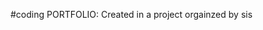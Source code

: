 #coding
PORTFOLIO: Created in a project orgainzed by sis
<!DOCTYPE html>
<html lang= "en">
<meta charset="utf-8">
<head>
    <title> MY PORTFOLIO </title>
</head>
    <style type="text/css" background-color="black">
    
     
    .cphoto{background-image: url(bg7.jpg);
     background-repeat: no-repeat;
     background-size: cover;
     background-position: center;
     height:370px;
     width:auto;
     margin-top: -5%;
     margin-right: -5%;
     margin-left:-5%;
    }

    .pfp{
        background-image:url(airport.jpg);
        background-repeat: no-repeat;
        background-size: cover;
        background-position: center;
        margin: auto;
        height: 15vw;
        width:15vw;
        border-radius: 150px;
        border: 1px solid whitesmoke;
        
        margin-top: -10%;

    }
    .Introduction{
        font-size: xx-large;
        font-family:cursive;
        color:steelblue;
        text-align: center;
        margin: 0%;
      
    }
    .designation{
        font-size: large;
        font-family:serifgit;
        color:darkblue;
        text-align: center;
        margin: 0%;
      
    }
    #in{
            color:cadetblue;
        text-align: center;
            font-size:large;
            float:left;
            margin-right: 0.5px;
            font-family: Georgia, 'Times New Roman', Times, serif;
            margin-left: 7vw;
            margin-top: 3%;
        }
        #gallery{
            color:cadetblue;
        text-align: center;
            font-size: large;
            float:left;
            margin-right: 0.5px;
            font-family: Georgia, 'Times New Roman', Times, serif;
            margin-left: 7vw;
            margin-top: 3%;
        }
        #articles{
            color:cadetblue;
        text-align: center;
            font-size: large;
            float:left;
            margin-right: 0.5px;
            font-family: Georgia, 'Times New Roman', Times, serif;
            margin-left: 7vw;
            margin-top: 3%;
        }
        #con{
            color:cadetblue;
        text-align: center;
            font-size:large;
            float:left;
            margin-right: 0.5px;
            margin-left: 7vw;
            font-family: Georgia, 'Times New Roman', Times, serif;
            margin-top: 3%;
        }

     

     
     .intro_para{
         height:15vw;
         width:auto;
         border: 2px double white;
         margin-left: 5vw;
         margin-top:2%;
         margin-right:8vw;
         padding-left:2vw;
         color:rgb(104, 101, 101);
         font-size: larger;
        text-align: justify;
         font-family: Georgia, 'Times New Roman', Times, serif;
         background-image: url(blu.jpeg);
         background-repeat: no-repeat;
         background-size:cover;
         height: 400px;

     }
     
    @media screen and (max-width: 360px){

#in{
    color:rgb(216, 96, 116);
text-align: center;
    font-size:medium;
    margin-right: 2px;
}
#gallery{
    color:rgb(216, 96, 116);
text-align: center;
    font-size:medium;
    margin-right: 2px;
}
#articles{
    color:rgb(216, 96, 116);
text-align: center;
    font-size:medium;
    margin-right: 2px;
}
#con{
    color:rgb(216, 96, 116);
text-align: center;
    font-size:medium;
    margin-right: 2px;
}

}

        
    </style>
    <div class="cphoto">  </div>
    <div class="pfp"></div>

    <h1 class="Introduction"> Fara Saru Magar</h1>
    <p class= "designation"> Budhanilkantha School, Kathmandu </p>

    <a href="di.html"><div id="in"> HOME </div></a>
    <a href="gallery.html"><div id="gallery"> MY GALLERY </div></a>
    <a href="articles.html"><div id="articles"> ARTICLES </div></a>
    <a href="contact.html"><div id="con"> CONTACT ME</div></a><br><br>

    <br> <br>
    
    <div class="intro_para"> <h2>ABOUT ME: </h2>
        <p>  Hiya! My name is Fara. I am fourteen years old. I am currently studying at grade 10 in Budhanilkantha 
        School.<br><p>
        <p >Like every normal teenager, I too was confused upon what I truly wanted to achieve with no regrets.
         But I  felt more tangeled up with the increasing number of options. But upon time, I realized that
          radiology truly caught my attention and I have decided to stay dedicated to it.</p>
       <p > Apart from that I also like to watch anime and read webtoons, which have inspired me too write a 
       few things articles (although not official) with different times of emotions I gained while watching them.
        Make sure to check them out.</p>
        <p>Thank you for paying a visit to my website. Have a wonderful day!!</p><br> <br><br>
          </div>
          <br>
          <marquee direction="right" style="background-color: aquamarine;" behavior="scroll" height="40" loop="200">
            <font size="5" color="black"> THANKS FOR VISITING THIS PAGE KIND STRANGER!!</font>
            </marquee><br><br>
</html>
